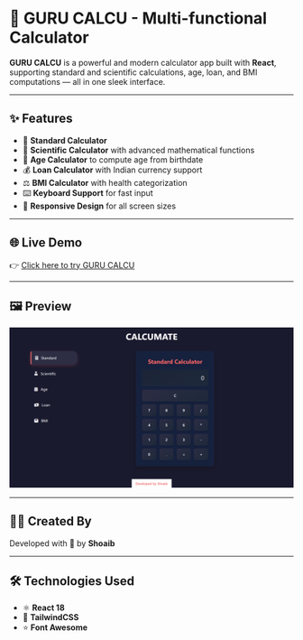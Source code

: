 # 🔢 GURU CALCU - Multi-functional Calculator

**GURU CALCU** is a powerful and modern calculator app built with **React**, supporting standard and scientific calculations, age, loan, and BMI computations — all in one sleek interface.

---

## ✨ Features

- 🧮 **Standard Calculator**  
- 📐 **Scientific Calculator** with advanced mathematical functions  
- 🎉 **Age Calculator** to compute age from birthdate  
- 💰 **Loan Calculator** with Indian currency support  
- ⚖️ **BMI Calculator** with health categorization  
- ⌨️ **Keyboard Support** for fast input  
- 📱 **Responsive Design** for all screen sizes  

---

## 🌐 Live Demo

👉 [Click here to try GURU CALCU](https://your-github-username.github.io/guru-calcu)

---

## 🖼️ Preview

![GURU CALCU Preview](assets/preview.png)

---

## 👨‍💻 Created By

Developed with 💙 by **Shoaib**

---

## 🛠️ Technologies Used

- ⚛️ **React 18**  
- 🎨 **TailwindCSS**  
- ⭐ **Font Awesome**  
